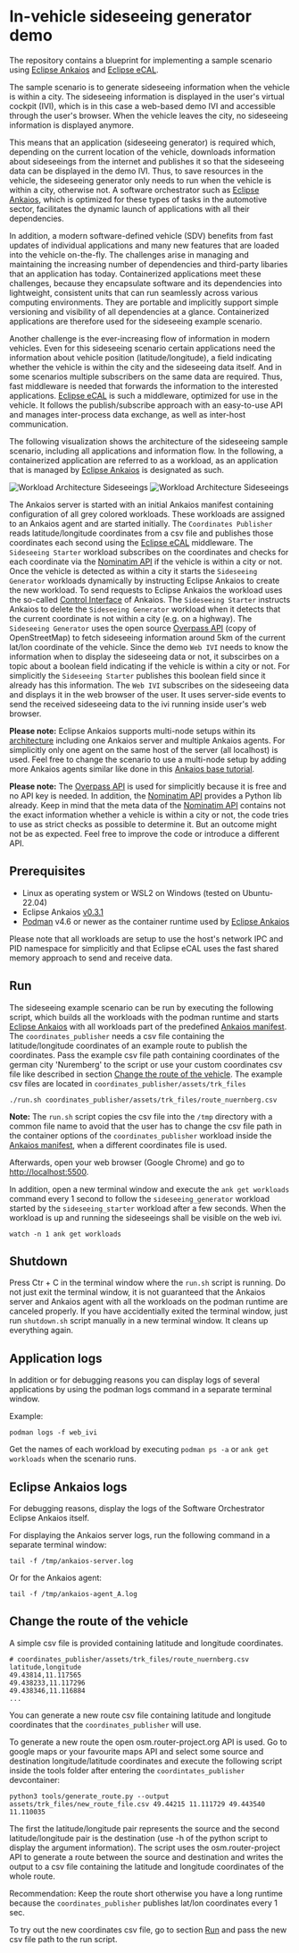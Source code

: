 # In-vehicle sideseeing generator demo

The repository contains a blueprint for implementing a sample scenario using [Eclipse Ankaios](https://eclipse-ankaios.github.io/ankaios/0.3/) and [Eclipse eCAL](https://eclipse-ecal.github.io/ecal/).

The sample scenario is to generate sideseeing information when the vehicle is within a city. The sideseeing information is displayed in the user's virtual cockpit (IVI), which is in this case a web-based demo IVI and accessible through the user's browser. When the vehicle leaves the city, no sideseeing information is displayed anymore.

This means that an application (sideseeing generator) is required which, depending on the current location of the vehicle, downloads information about sideseeings from the internet and publishes it so that the sideseeing data can be displayed in the demo IVI. Thus, to save resources in the vehicle, the sideseeing generator only needs to run when the vehicle is within a city, otherwise not. A software orchestrator such as [Eclipse Ankaios](https://eclipse-ankaios.github.io/ankaios/0.3/), which is optimized for these types of tasks in the automotive sector, facilitates the dynamic launch of applications with all their dependencies.

In addition, a modern software-defined vehicle (SDV) benefits from fast updates of individual applications and many new features that are loaded into the vehicle on-the-fly. The challenges arise in managing and maintaining the increasing number of dependencies and third-party libaries that an application has today. Containerized applications meet these challenges, because they encapsulate software and its dependencies into lightweight, consistent units that can run seamlessly across various computing environments. They are portable and implicitly support simple versioning and visibility of all dependencies at a glance. Containerized applications are therefore used for the sideseeing example scenario.

Another challenge is the ever-increasing flow of information in modern vehicles. Even for this sideseeing scenario certain applications need the information about vehicle position (latitude/longitude), a field indicating whether the vehicle is within the city and the sideseeing data itself. And in some scenarios multiple subscribers on the same data are required. Thus, fast middleware is needed that forwards the information to the interested applications. [Eclipse eCAL](https://eclipse-ecal.github.io/ecal/) is such a middleware, optimized for use in the vehicle. It follows the publish/subscribe approach with an easy-to-use API and manages inter-process data exchange, as well as inter-host communication. 

The following visualization shows the architecture of the sideseeing sample scenario, including all applications and information flow. In the following, a containerized application are referred to as a workload, as an application that is managed by [Eclipse Ankaios](https://eclipse-ankaios.github.io/ankaios/0.3/) is designated as such.

![Workload Architecture Sideseeings](assets/scenario_light_mode.drawio.svg#gh-light-mode-only)
![Workload Architecture Sideseeings](assets/scenario_dark_mode.drawio.svg#gh-dark-mode-only)

The Ankaios server is started with an initial Ankaios manifest containing configuration of all grey colored workloads. These workloads are assigned to an Ankaios agent and are started initially. The `Coordinates Publisher` reads latitude/longitude coordinates from a csv file and publishes those coordinates each second using the [Eclipse eCAL](https://eclipse-ecal.github.io/ecal/) middleware. The `Sideseeing Starter` workload subscribes on the coordinates and checks for each coordinate via the [Nominatim API](https://nominatim.org/release-docs/develop/) if the vehicle is within a city or not. Once the vehicle is detected as within a city it starts the `Sideseeing Generator` workloads dynamically by instructing Eclipse Ankaios to create the new workload. To send requests to Eclipse Ankaios the workload uses the so-called [Control Interface](https://eclipse-ankaios.github.io/ankaios/0.3/reference/control-interface/) of Ankaios. The `Sideseeing Starter` instructs Ankaios to delete the `Sideseeing Generator` workload when it detects that the current coordinate is not within a city (e.g. on a highway). The `Sideseeing Generator` uses the open source [Overpass API](https://dev.overpass-api.de/overpass-doc/en/preface/preface.html) (copy of OpenStreetMap) to fetch sideseeing information around 5km of the current lat/lon coordinate of the vehicle. Since the demo `Web IVI` needs to know the information when to display the sideseeing data or not, it subscirbes on a topic about a boolean field indicating if the vehicle is within a city or not. For simplicitly the `Sideseeing Starter` publishes this boolean field since it already has this information. The `Web IVI` subscribes on the sideseeing data and displays it in the web browser of the user. It uses server-side events to send the received sideseeing data to the ivi running inside user's web browser.

**Please note:** Eclipse Ankaios supports multi-node setups within its [architecture](https://eclipse-ankaios.github.io/ankaios/0.3/architecture/) including one Ankaios server and multiple Ankaios agents. For simplicitly only one agent on the same host of the server (all localhost) is used. Feel free to change the scenario to use a multi-node setup by adding more Ankaios agents similar like done in this [Ankaios base tutorial](https://eclipse-ankaios.github.io/ankaios/0.3/usage/tutorial-vehicle-signals/).

**Please note:** The [Overpass API](https://dev.overpass-api.de/overpass-doc/en/preface/preface.html) is used for simplicitly because it is free and no API key is needed. In addition, the [Nominatim API](https://nominatim.org/release-docs/develop/) provides a Python lib already. Keep in mind that the meta data of the [Nominatim API](https://nominatim.org/release-docs/develop/) contains not the exact information whether a vehicle is within a city or not, the code tries to use as strict checks as possible to determine it. But an outcome might not be as expected. Feel free to improve the code or introduce a different API.

## Prerequisites

- Linux as operating system or WSL2 on Windows (tested on Ubuntu-22.04)
- Eclipse Ankaios [v0.3.1](https://eclipse-ankaios.github.io/ankaios/0.3/usage/installation/)
- [Podman](https://podman.io/docs/installation) v4.6 or newer as the container runtime used by [Eclipse Ankaios](https://eclipse-ankaios.github.io/ankaios/0.3/)

Please note that all workloads are setup to use the host's network IPC and PID namespace for simplicitly and that Eclipse eCAL uses the fast shared memory approach to send and receive data.

## Run

The sideseeing example scenario can be run by executing the following script, which builds all the workloads with the podman runtime and starts [Eclipse Ankaios](https://eclipse-ankaios.github.io/ankaios/0.3/) with all workloads part of the predefined [Ankaios manifest](config/startConfig.yaml). The `coordinates_publisher` needs a csv file containing the latitude/longitude coordinates of an example route to publish the coordinates. Pass the example csv file path containing coordinates of the german city 'Nuremberg' to the script or use your custom coordinates csv file like described in section [Change the route of the vehicle](#change-the-route-of-the-vehicle). The example csv files are located in `coordinates_publisher/assets/trk_files`

```shell
./run.sh coordinates_publisher/assets/trk_files/route_nuernberg.csv
```

**Note:** The `run.sh` script copies the csv file into the `/tmp` directory with a common file name to avoid that the user has to change the csv file path in the container options of the `coordinates_publisher` workload inside the [Ankaios manifest](config/startConfig.yaml), when a different coordinates file is used.

Afterwards, open your web browser (Google Chrome) and go to [http://localhost:5500](http://localhost:5500).

In addition, open a new terminal window and execute the `ank get workloads` command every 1 second to follow the `sideseeing_generator` workload started by the `sideseeing_starter` workload after a few seconds. When the workload is up and running the sideseeings shall be visible on the web ivi.

```shell
watch -n 1 ank get workloads
```

## Shutdown

Press Ctr + C in the terminal window where the `run.sh` script is running. Do not just exit the terminal window, it is not guaranteed that the Ankaios server and Ankaios agent with all the workloads on the podman runtime are canceled properly. If you have accidentially exited the terminal window, just run `shutdown.sh` script manually in a new terminal window. It cleans up everything again.

## Application logs

In addition or for debugging reasons you can display logs of several applications by using the podman logs command in a separate terminal window.

Example:

```shell
podman logs -f web_ivi
```

Get the names of each workload by executing `podman ps -a` or `ank get workloads` when the scenario runs.

## Eclipse Ankaios logs

For debugging reasons, display the logs of the Software Orchestrator Eclipse Ankaios itself.

For displaying the Ankaios server logs, run the following command in a separate terminal window:

```shell
tail -f /tmp/ankaios-server.log
```

Or for the Ankaios agent:

```shell
tail -f /tmp/ankaios-agent_A.log
```

## Change the route of the vehicle

A simple csv file is provided containing latitude and longitude coordinates.

```shell
# coordinates_publisher/assets/trk_files/route_nuernberg.csv
latitude,longitude
49.43814,11.117565
49.438233,11.117296
49.438346,11.116884
...
```

You can generate a new route csv file containing latitude and longitude coordinates that the `coordinates_publisher` will use.

To generate a new route the open osm.router-project.org API is used. Go to google maps or your favourite maps API and select some source and destination longitude/latitude coordinates and execute the following script inside the tools folder after entering the `coordintates_publisher` devcontainer:

```shell
python3 tools/generate_route.py --output assets/trk_files/new_route_file.csv 49.44215 11.111729 49.443540 11.110035
```

The first the latitude/longitude pair represents the source and the second latitude/longitude pair is the destination (use -h of the python script to display the argument information). The script uses the osm.router-project API to generate a route between the source and destination and writes the output to a csv file containing the latitude and longitude coordinates of the whole route.

Recommendation: Keep the route short otherwise you have a long runtime because the `coordinates_publisher` publishes lat/lon coordinates every 1 sec.

To try out the new coordinates csv file, go to section [Run](#run) and pass the new csv file path to the run script.
